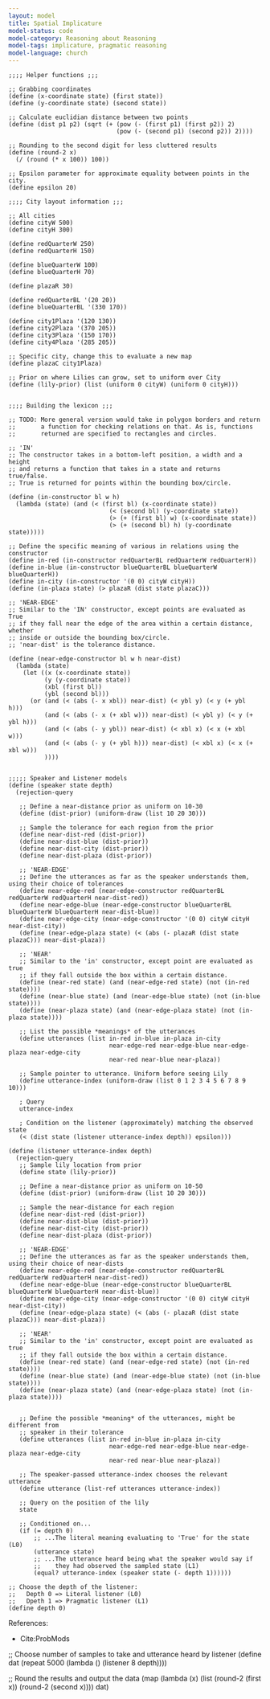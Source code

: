 ```yaml
---
layout: model
title: Spatial Implicature
model-status: code
model-category: Reasoning about Reasoning
model-tags: implicature, pragmatic reasoning
model-language: church
---
```


    ;;;; Helper functions ;;;
    
    ;; Grabbing coordinates
    (define (x-coordinate state) (first state))
    (define (y-coordinate state) (second state))
    
    ;; Calculate euclidian distance between two points
    (define (dist p1 p2) (sqrt (+ (pow (- (first p1) (first p2)) 2) 
                                  (pow (- (second p1) (second p2)) 2))))
    
    ;; Rounding to the second digit for less cluttered results
    (define (round-2 x)
      (/ (round (* x 100)) 100))
    
    ;; Epsilon parameter for approximate equality between points in the city. 
    (define epsilon 20)
    
    ;;;; City layout information ;;;
    
    ;; All cities
    (define cityW 500)
    (define cityH 300)
    
    (define redQuarterW 250)
    (define redQuarterH 150)
    
    (define blueQuarterW 100)
    (define blueQuarterH 70)
    
    (define plazaR 30)
    
    (define redQuarterBL '(20 20))
    (define blueQuarterBL '(330 170))
    
    (define city1Plaza '(120 130))
    (define city2Plaza '(370 205))
    (define city3Plaza '(150 170))
    (define city4Plaza '(285 205))
    
    ;; Specific city, change this to evaluate a new map
    (define plazaC city1Plaza)
    
    ;; Prior on where Lilies can grow, set to uniform over City
    (define (lily-prior) (list (uniform 0 cityW) (uniform 0 cityH)))
    
    
    ;;;; Building the lexicon ;;;
    
    ;; TODO: More general version would take in polygon borders and return 
    ;;       a function for checking relations on that. As is, functions 
    ;;       returned are specified to rectangles and circles. 
    
    ;; 'IN'
    ;; The constructor takes in a bottom-left position, a width and a height
    ;; and returns a function that takes in a state and returns true/false.
    ;; True is returned for points within the bounding box/circle.
    
    (define (in-constructor bl w h)
      (lambda (state) (and (< (first bl) (x-coordinate state)) 
                                (< (second bl) (y-coordinate state))
                                (> (+ (first bl) w) (x-coordinate state))
                                (> (+ (second bl) h) (y-coordinate state)))))
    
    ;; Define the specific meaning of various in relations using the constructor
    (define in-red (in-constructor redQuarterBL redQuarterW redQuarterH))
    (define in-blue (in-constructor blueQuarterBL blueQuarterW blueQuarterH))
    (define in-city (in-constructor '(0 0) cityW cityH))
    (define (in-plaza state) (> plazaR (dist state plazaC)))
    
    ;; 'NEAR-EDGE'
    ;; Similar to the 'IN' constructor, except points are evaluated as True
    ;; if they fall near the edge of the area within a certain distance, whether 
    ;; inside or outside the bounding box/circle. 
    ;; 'near-dist' is the tolerance distance. 
    
    (define (near-edge-constructor bl w h near-dist)
      (lambda (state)
        (let ((x (x-coordinate state))
              (y (y-coordinate state))
              (xbl (first bl))
              (ybl (second bl)))
          (or (and (< (abs (- x xbl)) near-dist) (< ybl y) (< y (+ ybl h)))
              (and (< (abs (- x (+ xbl w))) near-dist) (< ybl y) (< y (+ ybl h)))
              (and (< (abs (- y ybl)) near-dist) (< xbl x) (< x (+ xbl w)))
              (and (< (abs (- y (+ ybl h))) near-dist) (< xbl x) (< x (+ xbl w)))
              ))))
    
    
    ;;;;; Speaker and Listener models
    (define (speaker state depth)
      (rejection-query
       
       ;; Define a near-distance prior as uniform on 10-30
       (define (dist-prior) (uniform-draw (list 10 20 30)))
       
       ;; Sample the tolerance for each region from the prior
       (define near-dist-red (dist-prior))
       (define near-dist-blue (dist-prior))
       (define near-dist-city (dist-prior))
       (define near-dist-plaza (dist-prior))
       
       ;; 'NEAR-EDGE'
       ;; Define the utterances as far as the speaker understands them, using their choice of tolerances
       (define near-edge-red (near-edge-constructor redQuarterBL redQuarterW redQuarterH near-dist-red))
       (define near-edge-blue (near-edge-constructor blueQuarterBL blueQuarterW blueQuarterH near-dist-blue))
       (define near-edge-city (near-edge-constructor '(0 0) cityW cityH near-dist-city))
       (define (near-edge-plaza state) (< (abs (- plazaR (dist state plazaC))) near-dist-plaza))
    
       ;; 'NEAR'
       ;; Similar to the 'in' constructor, except point are evaluated as true
       ;; if they fall outside the box within a certain distance. 
       (define (near-red state) (and (near-edge-red state) (not (in-red state))))
       (define (near-blue state) (and (near-edge-blue state) (not (in-blue state))))
       (define (near-plaza state) (and (near-edge-plaza state) (not (in-plaza state))))
       
       ;; List the possible *meanings* of the utterances
       (define utterances (list in-red in-blue in-plaza in-city 
                                near-edge-red near-edge-blue near-edge-plaza near-edge-city
                                near-red near-blue near-plaza))
       
       ;; Sample pointer to utterance. Uniform before seeing Lily
       (define utterance-index (uniform-draw (list 0 1 2 3 4 5 6 7 8 9 10)))
       
       ; Query
       utterance-index
       
       ; Condition on the listener (approximately) matching the observed state
       (< (dist state (listener utterance-index depth)) epsilon)))
    
    (define (listener utterance-index depth)
      (rejection-query
       ;; Sample lily location from prior
       (define state (lily-prior))
       
       ;; Define a near-distance prior as uniform on 10-50
       (define (dist-prior) (uniform-draw (list 10 20 30)))
       
       ;; Sample the near-distance for each region
       (define near-dist-red (dist-prior))
       (define near-dist-blue (dist-prior))
       (define near-dist-city (dist-prior))
       (define near-dist-plaza (dist-prior))
       
       ;; 'NEAR-EDGE'
       ;; Define the utterances as far as the speaker understands them, using their choice of near-dists
       (define near-edge-red (near-edge-constructor redQuarterBL redQuarterW redQuarterH near-dist-red))
       (define near-edge-blue (near-edge-constructor blueQuarterBL blueQuarterW blueQuarterH near-dist-blue))
       (define near-edge-city (near-edge-constructor '(0 0) cityW cityH near-dist-city))
       (define (near-edge-plaza state) (< (abs (- plazaR (dist state plazaC))) near-dist-plaza))
    
       ;; 'NEAR'
       ;; Similar to the 'in' constructor, except point are evaluated as true
       ;; if they fall outside the box within a certain distance. 
       (define (near-red state) (and (near-edge-red state) (not (in-red state))))
       (define (near-blue state) (and (near-edge-blue state) (not (in-blue state))))
       (define (near-plaza state) (and (near-edge-plaza state) (not (in-plaza state))))
    
       
       ;; Define the possible *meaning* of the utterances, might be different from 
       ;; speaker in their tolerance
       (define utterances (list in-red in-blue in-plaza in-city 
                                near-edge-red near-edge-blue near-edge-plaza near-edge-city
                                near-red near-blue near-plaza))
    
       ;; The speaker-passed utterance-index chooses the relevant utterance
       (define utterance (list-ref utterances utterance-index))
    
       ;; Query on the position of the lily
       state
       
       ;; Conditioned on...
       (if (= depth 0)
           ;; ...The literal meaning evaluating to 'True' for the state (L0)
           (utterance state)
           ;; ...The utterance heard being what the speaker would say if 
           ;;    they had observed the sampled state (L1)
           (equal? utterance-index (speaker state (- depth 1))))))
    
    ;; Choose the depth of the listener:
    ;;   Depth 0 => Literal listener (L0)
    ;;   Dpeth 1 => Pragmatic listener (L1)
    (define depth 0)

References:

- Cite:ProbMods

;; Choose number of samples to take and utterance heard by listener
(define dat (repeat 5000 (lambda () (listener 8 depth))))

;; Round the results and output the data
(map (lambda (x) (list (round-2 (first x)) (round-2 (second x)))) dat)
